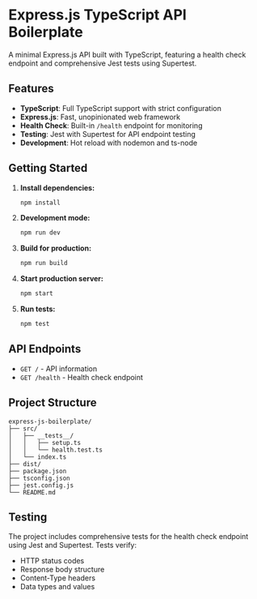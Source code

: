 # Express.js TypeScript API Boilerplate

A minimal Express.js API built with TypeScript, featuring a health check endpoint and comprehensive Jest tests using Supertest.

## Features

- **TypeScript**: Full TypeScript support with strict configuration
- **Express.js**: Fast, unopinionated web framework
- **Health Check**: Built-in `/health` endpoint for monitoring
- **Testing**: Jest with Supertest for API endpoint testing
- **Development**: Hot reload with nodemon and ts-node

## Getting Started

1. **Install dependencies:**
   ```bash
   npm install
   ```

2. **Development mode:**
   ```bash
   npm run dev
   ```

3. **Build for production:**
   ```bash
   npm run build
   ```

4. **Start production server:**
   ```bash
   npm start
   ```

5. **Run tests:**
   ```bash
   npm test
   ```

## API Endpoints

- `GET /` - API information
- `GET /health` - Health check endpoint

## Project Structure

```
express-js-boilerplate/
├── src/
│   ├── __tests__/
│   │   ├── setup.ts
│   │   └── health.test.ts
│   └── index.ts
├── dist/
├── package.json
├── tsconfig.json
├── jest.config.js
└── README.md
```

## Testing

The project includes comprehensive tests for the health check endpoint using Jest and Supertest. Tests verify:

- HTTP status codes
- Response body structure
- Content-Type headers
- Data types and values